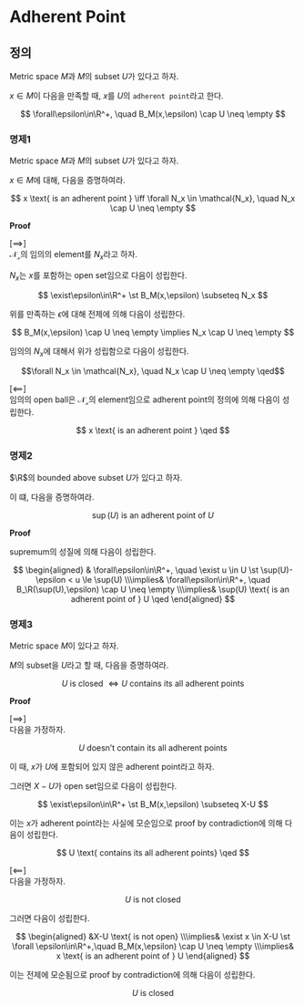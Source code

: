 # Adherent Point
## 정의
Metric space $M$과 $M$의 subset $U$가 있다고 하자.

$x\in M$이 다음을 만족할 때, $x$를 $U$의 `adherent point`라고 한다.

$$ \forall\epsilon\in\R^+, \quad B_M(x,\epsilon) \cap U \neq \empty $$

### 명제1
Metric space $M$과 $M$의 subset $U$가 있다고 하자.

$x \in M$에 대해, 다음을 증명하여라.

$$ x \text{ is an adherent point } \iff \forall N_x \in \mathcal{N_x}, \quad N_x \cap U \neq \empty $$

**Proof**

[$\implies$]  
$\mathcal{N_x}$의 임의의 element를 $N_x$라고 하자.

$N_x$는 $x$를 포함하는 open set임으로 다음이 성립한다.

$$ \exist\epsilon\in\R^+ \st B_M(x,\epsilon) \subseteq N_x $$

위를 만족하는 $\epsilon$에 대해 전제에 의해 다음이 성립한다.

$$ B_M(x,\epsilon) \cap U \neq \empty \implies N_x \cap U \neq \empty $$

임의의 $N_x$에 대해서 위가 성립함으로 다음이 성립한다.

$$\forall N_x \in \mathcal{N_x}, \quad N_x \cap U \neq \empty \qed$$

[$\impliedby$]  
임의의 open ball은 $\mathcal{N_x}$의 element임으로 adherent point의 정의에 의해 다음이 성립한다.

$$ x \text{ is an adherent point } \qed $$

### 명제2
$\R$의 bounded above subset $U$가 있다고 하자.

이 떄, 다음을 증명하여라.

$$ \sup(U) \text{ is an adherent point of } U $$

**Proof**

supremum의 성질에 의해 다음이 성립한다.

$$ \begin{aligned} & \forall\epsilon\in\R^+, \quad \exist u \in U \st \sup(U)-\epsilon < u \le \sup(U) \\\implies& \forall\epsilon\in\R^+, \quad B_\R(\sup(U),\epsilon) \cap U \neq \empty \\\implies& \sup(U) \text{ is an adherent point of } U \qed \end{aligned}  $$

### 명제3
Metric space $M$이 있다고 하자.

$M$의 subset을 $U$라고 할 때, 다음을 증명하여라.

$$ U \text{ is closed } \iff U \text{ contains its all adherent points} $$

**Proof**

[$\implies$]  
다음을 가정하자.

$$ U \text{ doesn't contain its all adherent points} $$

이 때, $x$가 $U$에 포함되어 있지 않은 adherent point라고 하자.

그러면 $X-U$가 open set임으로 다음이 성립한다.

$$ \exist\epsilon\in\R^+ \st B_M(x,\epsilon) \subseteq X-U $$

이는 $x$가 adherent point라는 사실에 모순임으로 proof by contradiction에 의해 다음이 성립한다.

$$ U \text{ contains its all adherent points} \qed $$

[$\impliedby$]  
다음을 가정하자.

$$ U \text{ is not closed} $$

그러면 다음이 성립한다.

$$ \begin{aligned} &X-U \text{ is not open} \\\implies& \exist x \in X-U \st \forall \epsilon\in\R^+,\quad B_M(x,\epsilon) \cap U \neq \empty \\\implies& x \text{ is an adherent point of } U \end{aligned} $$

이는 전제에 모순됨으로 proof by contradiction에 의해 다음이 성립한다.

$$ U \text{ is closed} $$



